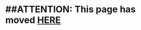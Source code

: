 # ##**ATTENTION: This page has moved [HERE](https://github.com/linaro/documentation/wiki/ODPi-BigTop-Hadoop-configuration-and-Running)**
